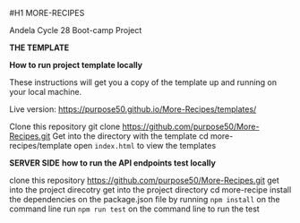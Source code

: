 #H1 MORE-RECIPES

Andela Cycle 28 Boot-camp Project

**THE TEMPLATE**

**How to run project template locally**

These instructions will get you a copy of the template up and running on your local machine.

Live version: https://purpose50.github.io/More-Recipes/templates/

Clone this repository
git clone https://github.com/purpose50/More-Recipes.git
Get into the directory with the template
cd more-recipes/template
open `index.html` to view the templates


**SERVER SIDE**
**how to run the API endpoints test locally**

clone this repository
https://github.com/purpose50/More-Recipes.git
get into the project direcotry
get into the project directory
cd more-recipe
install the dependencies on the package.json file by running `npm install` on the command line
run `npm run test` on the command line to run the test
